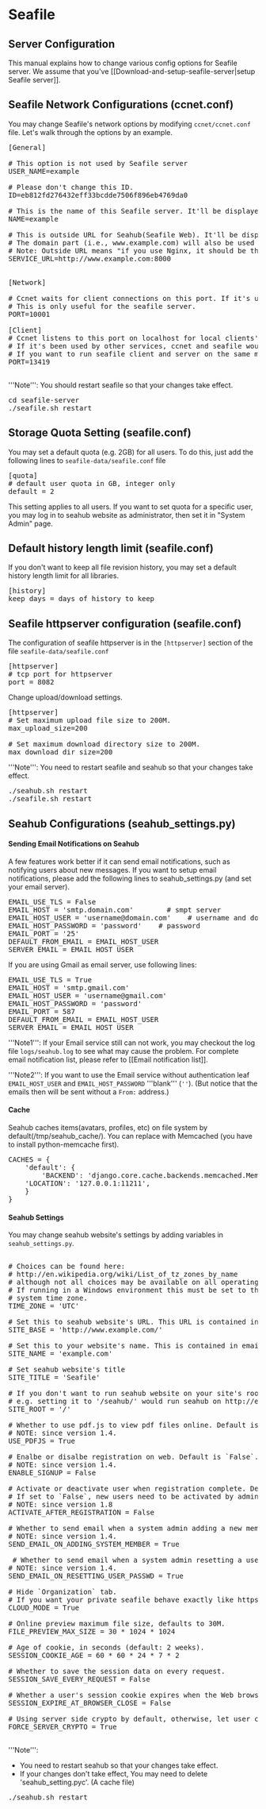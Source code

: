 # Seafile
## Server Configuration

This manual explains how to change various config options for Seafile server. We assume that you've [[Download-and-setup-seafile-server|setup Seafile server]].

## Seafile Network Configurations (ccnet.conf)

You may change Seafile's network options by modifying `ccnet/ccnet.conf` file. Let's walk through the options by an example.

<pre>
[General]

# This option is not used by Seafile server
USER_NAME=example

# Please don't change this ID.
ID=eb812fd276432eff33bcdde7506f896eb4769da0

# This is the name of this Seafile server. It'll be displayed on Seafile client program.
NAME=example

# This is outside URL for Seahub(Seafile Web). It'll be displayed on Seafile client program.
# The domain part (i.e., www.example.com) will also be used by the client sync files with server.
# Note: Outside URL means "if you use Nginx, it should be the Nginx's address"
SERVICE_URL=http://www.example.com:8000


[Network]

# Ccnet waits for client connections on this port. If it's used by other services, please change it.
# This is only useful for the seafile server.
PORT=10001

[Client]
# Ccnet listens to this port on localhost for local clients' request (e.g. seahub website).
# If it's been used by other services, ccnet and seafile would not be able to run.
# If you want to run seafile client and server on the same machine, change this port for the client.
PORT=13419

</pre>

'''Note''': You should restart seafile so that your changes take effect.

<pre>
cd seafile-server
./seafile.sh restart
</pre>

## Storage Quota Setting (seafile.conf)

You may set a default quota (e.g. 2GB) for all users. To do this, just add the following lines to `seafile-data/seafile.conf` file

<pre>
[quota]
# default user quota in GB, integer only
default = 2
</pre>

This setting applies to all users. If you want to set quota for a specific user, you may log in to seahub website as administrator, then set it in "System Admin" page.

## Default history length limit (seafile.conf)

If you don't want to keep all file revision history, you may set a default history length limit for all libraries.

<pre>
[history]
keep_days = days of history to keep
</pre>

## Seafile httpserver configuration (seafile.conf)

The configuration of seafile httpserver is in the <code>[httpserver]</code> section of the file <code>seafile-data/seafile.conf</code>

<pre>
[httpserver]
# tcp port for httpserver
port = 8082
</pre>

Change upload/download settings.

<pre>
[httpserver]
# Set maximum upload file size to 200M.
max_upload_size=200

# Set maximum download directory size to 200M.
max_download_dir_size=200
</pre>

'''Note''': You need to restart seafile and seahub so that your changes take effect.
<pre>
./seahub.sh restart
./seafile.sh restart
</pre>

## Seahub Configurations (seahub_settings.py)

#### Sending Email Notifications on Seahub

A few features work better if it can send email notifications, such as notifying users about new messages.
If you want to setup email notifications, please add the following lines to seahub_settings.py (and set your email server).

<pre>
EMAIL_USE_TLS = False
EMAIL_HOST = 'smtp.domain.com'        # smpt server
EMAIL_HOST_USER = 'username@domain.com'    # username and domain
EMAIL_HOST_PASSWORD = 'password'    # password
EMAIL_PORT = '25'
DEFAULT_FROM_EMAIL = EMAIL_HOST_USER
SERVER_EMAIL = EMAIL_HOST_USER
</pre>

If you are using Gmail as email server, use following lines:

<pre>
EMAIL_USE_TLS = True
EMAIL_HOST = 'smtp.gmail.com'
EMAIL_HOST_USER = 'username@gmail.com'
EMAIL_HOST_PASSWORD = 'password'
EMAIL_PORT = 587
DEFAULT_FROM_EMAIL = EMAIL_HOST_USER
SERVER_EMAIL = EMAIL_HOST_USER
</pre>

'''Note1''': If your Email service still can not work, you may checkout the log file <code>logs/seahub.log</code> to see what may cause the problem. For complete email notification list, please refer to [[Email notification list]].

'''Note2''': If you want to use the Email service without authentication leaf <code>EMAIL_HOST_USER</code> and <code>EMAIL_HOST_PASSWORD</code> '''blank''' (<code>''</code>). (But notice that the emails then will be sent without a <code>From:</code> address.)

#### Cache

Seahub caches items(avatars, profiles, etc) on file system by default(/tmp/seahub_cache/). You can replace with Memcached (you have to install python-memcache first).

<pre>
CACHES = {
    'default': {
        'BACKEND': 'django.core.cache.backends.memcached.MemcachedCache',
	'LOCATION': '127.0.0.1:11211',
    }
}
</pre>

#### Seahub Settings

You may change seahub website's settings by adding variables in `seahub_settings.py`.

<pre>

# Choices can be found here:
# http://en.wikipedia.org/wiki/List_of_tz_zones_by_name
# although not all choices may be available on all operating systems.
# If running in a Windows environment this must be set to the same as your
# system time zone.
TIME_ZONE = 'UTC'

# Set this to seahub website's URL. This URL is contained in email notifications.
SITE_BASE = 'http://www.example.com/'

# Set this to your website's name. This is contained in email notifications.
SITE_NAME = 'example.com'

# Set seahub website's title
SITE_TITLE = 'Seafile'

# If you don't want to run seahub website on your site's root path, set this option to your preferred path.
# e.g. setting it to '/seahub/' would run seahub on http://example.com/seahub/.
SITE_ROOT = '/'

# Whether to use pdf.js to view pdf files online. Default is `True`,  you can turn it off.
# NOTE: since version 1.4.
USE_PDFJS = True

# Enalbe or disalbe registration on web. Default is `False`.
# NOTE: since version 1.4.
ENABLE_SIGNUP = False

# Activate or deactivate user when registration complete. Default is `True`.
# If set to `False`, new users need to be activated by admin in admin panel.
# NOTE: since version 1.8
ACTIVATE_AFTER_REGISTRATION = False

# Whether to send email when a system admin adding a new member. Default is `True`.
# NOTE: since version 1.4.
SEND_EMAIL_ON_ADDING_SYSTEM_MEMBER = True

 # Whether to send email when a system admin resetting a user's password. Default is `True`.
# NOTE: since version 1.4.
SEND_EMAIL_ON_RESETTING_USER_PASSWD = True

# Hide `Organization` tab.
# If you want your private seafile behave exactly like https://cloud.seafile.com/, you can set this flag.
CLOUD_MODE = True

# Online preview maximum file size, defaults to 30M.
FILE_PREVIEW_MAX_SIZE = 30 * 1024 * 1024

# Age of cookie, in seconds (default: 2 weeks).
SESSION_COOKIE_AGE = 60 * 60 * 24 * 7 * 2

# Whether to save the session data on every request.
SESSION_SAVE_EVERY_REQUEST = False

# Whether a user's session cookie expires when the Web browser is closed.
SESSION_EXPIRE_AT_BROWSER_CLOSE = False

# Using server side crypto by default, otherwise, let user choose crypto method.
FORCE_SERVER_CRYPTO = True

</pre>

'''Note''':

* You need to restart seahub so that your changes take effect.
* If your changes don't take effect, You may need to delete 'seahub_setting.pyc'. (A cache file)

<pre>
./seahub.sh restart
</pre>
